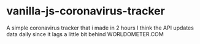 # vanilla-js-coronavirus-tracker
A simple coronavirus tracker that i made in 2 hours
I think the API updates data daily since it lags a little bit behind WORLDOMETER.COM

